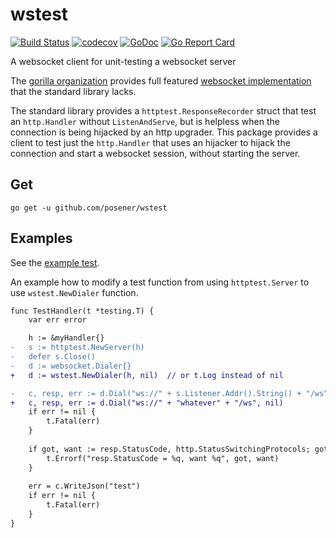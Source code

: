 # wstest

[![Build Status](https://travis-ci.org/posener/wstest.svg?branch=master)](https://travis-ci.org/posener/wstest)
[![codecov](https://codecov.io/gh/posener/wstest/branch/master/graph/badge.svg)](https://codecov.io/gh/posener/wstest)
[![GoDoc](https://godoc.org/github.com/posener/wstest?status.svg)](http://godoc.org/github.com/posener/wstest)
[![Go Report Card](https://goreportcard.com/badge/github.com/posener/wstest)](https://goreportcard.com/report/github.com/posener/wstest)

A websocket client for unit-testing a websocket server

The [gorilla organization](http://www.gorillatoolkit.org/) provides full featured
[websocket implementation](https://github.com/gorilla/websocket) that the standard library lacks.

The standard library provides a `httptest.ResponseRecorder` struct that test
an `http.Handler` without `ListenAndServe`, but is helpless when the connection is being hijacked
by an http upgrader.
This package provides a client to test just the `http.Handler` that uses an hijacker to hijack
the connection and start a websocket session, without starting the server.

## Get

`go get -u github.com/posener/wstest`

## Examples

See the [example test](./example_test.go).

An example how to modify a test function from using
`httptest.Server` to use `wstest.NewDialer` function.

```diff
func TestHandler(t *testing.T) {
	var err error

	h := &myHandler{}
-	s := httptest.NewServer(h)
-	defer s.Close()
-	d := websocket.Dialer{}
+	d := wstest.NewDialer(h, nil)  // or t.Log instead of nil

-	c, resp, err := d.Dial("ws://" + s.Listener.Addr().String() + "/ws", nil)
+	c, resp, err := d.Dial("ws://" + "whatever" + "/ws", nil)
	if err != nil {
		t.Fatal(err)
	}
	
	if got, want := resp.StatusCode, http.StatusSwitchingProtocols; got != want {
		t.Errorf("resp.StatusCode = %q, want %q", got, want)
	}
	
	err = c.WriteJson("test")
	if err != nil {
		t.Fatal(err)
	}
}
```

